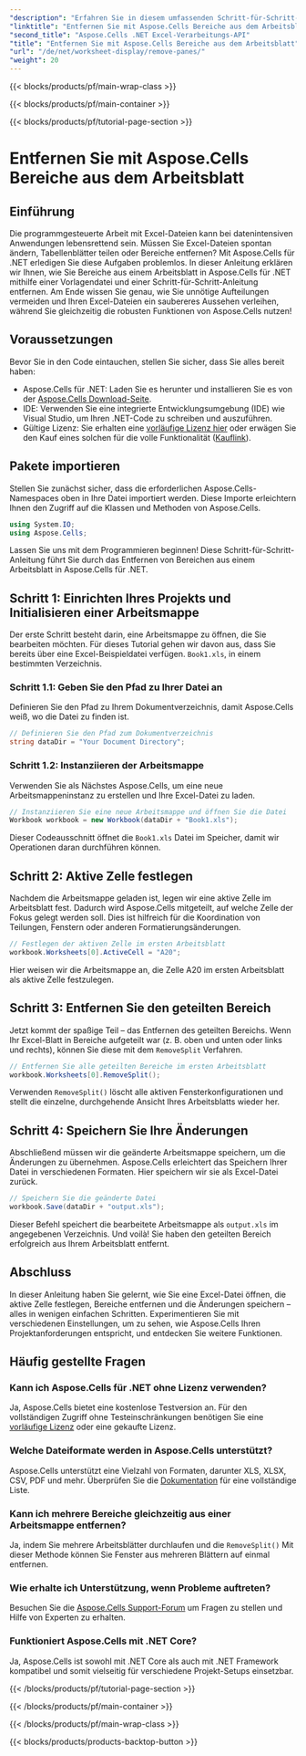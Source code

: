 ```yaml
---
"description": "Erfahren Sie in diesem umfassenden Schritt-für-Schritt-Tutorial, wie Sie mit Aspose.Cells für .NET Bereiche aus Arbeitsblättern entfernen."
"linktitle": "Entfernen Sie mit Aspose.Cells Bereiche aus dem Arbeitsblatt"
"second_title": "Aspose.Cells .NET Excel-Verarbeitungs-API"
"title": "Entfernen Sie mit Aspose.Cells Bereiche aus dem Arbeitsblatt"
"url": "/de/net/worksheet-display/remove-panes/"
"weight": 20
---
```


{{< blocks/products/pf/main-wrap-class >}}

{{< blocks/products/pf/main-container >}}

{{< blocks/products/pf/tutorial-page-section >}}

# Entfernen Sie mit Aspose.Cells Bereiche aus dem Arbeitsblatt

## Einführung
Die programmgesteuerte Arbeit mit Excel-Dateien kann bei datenintensiven Anwendungen lebensrettend sein. Müssen Sie Excel-Dateien spontan ändern, Tabellenblätter teilen oder Bereiche entfernen? Mit Aspose.Cells für .NET erledigen Sie diese Aufgaben problemlos. In dieser Anleitung erklären wir Ihnen, wie Sie Bereiche aus einem Arbeitsblatt in Aspose.Cells für .NET mithilfe einer Vorlagendatei und einer Schritt-für-Schritt-Anleitung entfernen.
Am Ende wissen Sie genau, wie Sie unnötige Aufteilungen vermeiden und Ihren Excel-Dateien ein saubereres Aussehen verleihen, während Sie gleichzeitig die robusten Funktionen von Aspose.Cells nutzen!
## Voraussetzungen
Bevor Sie in den Code eintauchen, stellen Sie sicher, dass Sie alles bereit haben:
- Aspose.Cells für .NET: Laden Sie es herunter und installieren Sie es von der [Aspose.Cells Download-Seite](https://releases.aspose.com/cells/net/).
- IDE: Verwenden Sie eine integrierte Entwicklungsumgebung (IDE) wie Visual Studio, um Ihren .NET-Code zu schreiben und auszuführen.
- Gültige Lizenz: Sie erhalten eine [vorläufige Lizenz hier](https://purchase.aspose.com/temporary-license/) oder erwägen Sie den Kauf eines solchen für die volle Funktionalität ([Kauflink](https://purchase.aspose.com/buy)).
## Pakete importieren
Stellen Sie zunächst sicher, dass die erforderlichen Aspose.Cells-Namespaces oben in Ihre Datei importiert werden. Diese Importe erleichtern Ihnen den Zugriff auf die Klassen und Methoden von Aspose.Cells.
```csharp
using System.IO;
using Aspose.Cells;
```
Lassen Sie uns mit dem Programmieren beginnen! Diese Schritt-für-Schritt-Anleitung führt Sie durch das Entfernen von Bereichen aus einem Arbeitsblatt in Aspose.Cells für .NET.
## Schritt 1: Einrichten Ihres Projekts und Initialisieren einer Arbeitsmappe
Der erste Schritt besteht darin, eine Arbeitsmappe zu öffnen, die Sie bearbeiten möchten. Für dieses Tutorial gehen wir davon aus, dass Sie bereits über eine Excel-Beispieldatei verfügen. `Book1.xls`, in einem bestimmten Verzeichnis.
### Schritt 1.1: Geben Sie den Pfad zu Ihrer Datei an
Definieren Sie den Pfad zu Ihrem Dokumentverzeichnis, damit Aspose.Cells weiß, wo die Datei zu finden ist.
```csharp
// Definieren Sie den Pfad zum Dokumentverzeichnis
string dataDir = "Your Document Directory";
```
### Schritt 1.2: Instanziieren der Arbeitsmappe
Verwenden Sie als Nächstes Aspose.Cells, um eine neue Arbeitsmappeninstanz zu erstellen und Ihre Excel-Datei zu laden.
```csharp
// Instanziieren Sie eine neue Arbeitsmappe und öffnen Sie die Datei
Workbook workbook = new Workbook(dataDir + "Book1.xls");
```
Dieser Codeausschnitt öffnet die `Book1.xls` Datei im Speicher, damit wir Operationen daran durchführen können.
## Schritt 2: Aktive Zelle festlegen
Nachdem die Arbeitsmappe geladen ist, legen wir eine aktive Zelle im Arbeitsblatt fest. Dadurch wird Aspose.Cells mitgeteilt, auf welche Zelle der Fokus gelegt werden soll. Dies ist hilfreich für die Koordination von Teilungen, Fenstern oder anderen Formatierungsänderungen.
```csharp
// Festlegen der aktiven Zelle im ersten Arbeitsblatt
workbook.Worksheets[0].ActiveCell = "A20";
```
Hier weisen wir die Arbeitsmappe an, die Zelle A20 im ersten Arbeitsblatt als aktive Zelle festzulegen.
## Schritt 3: Entfernen Sie den geteilten Bereich
Jetzt kommt der spaßige Teil – das Entfernen des geteilten Bereichs. Wenn Ihr Excel-Blatt in Bereiche aufgeteilt war (z. B. oben und unten oder links und rechts), können Sie diese mit dem `RemoveSplit` Verfahren.
```csharp
// Entfernen Sie alle geteilten Bereiche im ersten Arbeitsblatt
workbook.Worksheets[0].RemoveSplit();
```
Verwenden `RemoveSplit()` löscht alle aktiven Fensterkonfigurationen und stellt die einzelne, durchgehende Ansicht Ihres Arbeitsblatts wieder her.
## Schritt 4: Speichern Sie Ihre Änderungen
Abschließend müssen wir die geänderte Arbeitsmappe speichern, um die Änderungen zu übernehmen. Aspose.Cells erleichtert das Speichern Ihrer Datei in verschiedenen Formaten. Hier speichern wir sie als Excel-Datei zurück.
```csharp
// Speichern Sie die geänderte Datei
workbook.Save(dataDir + "output.xls");
```
Dieser Befehl speichert die bearbeitete Arbeitsmappe als `output.xls` im angegebenen Verzeichnis. Und voilà! Sie haben den geteilten Bereich erfolgreich aus Ihrem Arbeitsblatt entfernt.
## Abschluss
In dieser Anleitung haben Sie gelernt, wie Sie eine Excel-Datei öffnen, die aktive Zelle festlegen, Bereiche entfernen und die Änderungen speichern – alles in wenigen einfachen Schritten. Experimentieren Sie mit verschiedenen Einstellungen, um zu sehen, wie Aspose.Cells Ihren Projektanforderungen entspricht, und entdecken Sie weitere Funktionen.
## Häufig gestellte Fragen
### Kann ich Aspose.Cells für .NET ohne Lizenz verwenden?  
Ja, Aspose.Cells bietet eine kostenlose Testversion an. Für den vollständigen Zugriff ohne Testeinschränkungen benötigen Sie eine [vorläufige Lizenz](https://purchase.aspose.com/temporary-license/) oder eine gekaufte Lizenz.
### Welche Dateiformate werden in Aspose.Cells unterstützt?  
Aspose.Cells unterstützt eine Vielzahl von Formaten, darunter XLS, XLSX, CSV, PDF und mehr. Überprüfen Sie die [Dokumentation](https://reference.aspose.com/cells/net/) für eine vollständige Liste.
### Kann ich mehrere Bereiche gleichzeitig aus einer Arbeitsmappe entfernen?  
Ja, indem Sie mehrere Arbeitsblätter durchlaufen und die `RemoveSplit()` Mit dieser Methode können Sie Fenster aus mehreren Blättern auf einmal entfernen.
### Wie erhalte ich Unterstützung, wenn Probleme auftreten?  
Besuchen Sie die [Aspose.Cells Support-Forum](https://forum.aspose.com/c/cells/9) um Fragen zu stellen und Hilfe von Experten zu erhalten.
### Funktioniert Aspose.Cells mit .NET Core?  
Ja, Aspose.Cells ist sowohl mit .NET Core als auch mit .NET Framework kompatibel und somit vielseitig für verschiedene Projekt-Setups einsetzbar.

{{< /blocks/products/pf/tutorial-page-section >}}

{{< /blocks/products/pf/main-container >}}

{{< /blocks/products/pf/main-wrap-class >}}

{{< blocks/products/products-backtop-button >}}